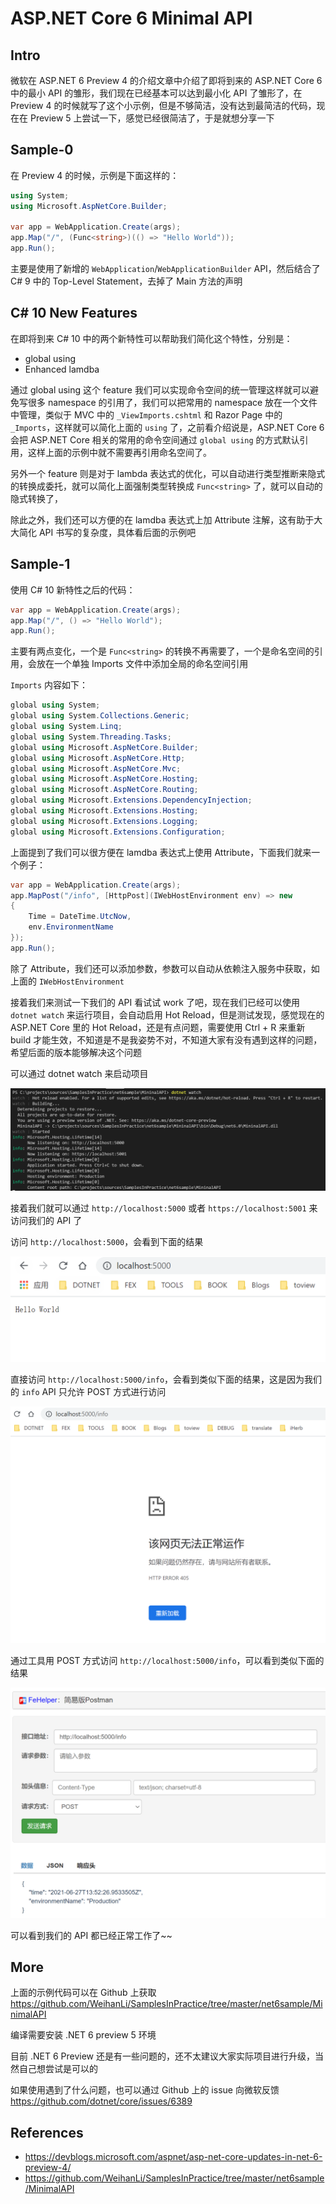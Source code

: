 # ASP.NET Core 6 Minimal API

## Intro

微软在 ASP.NET 6 Preview 4 的介绍文章中介绍了即将到来的 ASP.NET Core 6 中的最小 API 的雏形，我们现在已经基本可以达到最小化 API 了雏形了，在 Preview 4 的时候就写了这个小示例，但是不够简洁，没有达到最简洁的代码，现在在 Preview 5 上尝试一下，感觉已经很简洁了，于是就想分享一下

## Sample-0

在 Preview 4 的时候，示例是下面这样的：

``` c#
using System;
using Microsoft.AspNetCore.Builder;

var app = WebApplication.Create(args);
app.Map("/", (Func<string>)(() => "Hello World"));
app.Run();
```

主要是使用了新增的 `WebApplication`/`WebApplicationBuilder` API，然后结合了 C# 9 中的 Top-Level Statement，去掉了 Main 方法的声明

## C# 10 New Features

在即将到来 C# 10 中的两个新特性可以帮助我们简化这个特性，分别是：

- global using
- Enhanced lamdba

通过 global using 这个 feature 我们可以实现命令空间的统一管理这样就可以避免写很多 namespace 的引用了，我们可以把常用的 namespace 放在一个文件中管理，类似于 MVC 中的 `_ViewImports.cshtml` 和 Razor Page 中的 `_Imports`，这样就可以简化上面的 `using` 了，之前看介绍说是，ASP.NET Core 6 会把 ASP.NET Core 相关的常用的命令空间通过 `global using` 的方式默认引用，这样上面的示例中就不需要再引用命名空间了。

另外一个 feature 则是对于 lambda 表达式的优化，可以自动进行类型推断来隐式的转换成委托，就可以简化上面强制类型转换成 `Func<string>` 了，就可以自动的隐式转换了，

除此之外，我们还可以方便的在 lamdba 表达式上加 Attribute 注解，这有助于大大简化 API 书写的复杂度，具体看后面的示例吧

## Sample-1

使用 C# 10 新特性之后的代码：

``` c#
var app = WebApplication.Create(args);
app.Map("/", () => "Hello World");
app.Run();
```

主要有两点变化，一个是 `Func<string>` 的转换不再需要了，一个是命名空间的引用，会放在一个单独 Imports 文件中添加全局的命名空间引用

`Imports` 内容如下：

``` c#
global using System;
global using System.Collections.Generic;
global using System.Linq;
global using System.Threading.Tasks;
global using Microsoft.AspNetCore.Builder;
global using Microsoft.AspNetCore.Http;
global using Microsoft.AspNetCore.Mvc;
global using Microsoft.AspNetCore.Hosting;
global using Microsoft.AspNetCore.Routing;
global using Microsoft.Extensions.DependencyInjection;
global using Microsoft.Extensions.Hosting;
global using Microsoft.Extensions.Logging;
global using Microsoft.Extensions.Configuration;
```

上面提到了我们可以很方便在 lamdba 表达式上使用 Attribute，下面我们就来一个例子：

``` c#
var app = WebApplication.Create(args);
app.MapPost("/info", [HttpPost](IWebHostEnvironment env) => new 
{
    Time = DateTime.UtcNow,
    env.EnvironmentName 
});
app.Run();
```

除了 Attribute，我们还可以添加参数，参数可以自动从依赖注入服务中获取，如上面的 `IWebHostEnvironment`

接着我们来测试一下我们的 API 看试试 work 了吧，现在我们已经可以使用 `dotnet watch` 来运行项目，会自动启用 Hot Reload，但是测试发现，感觉现在的 ASP.NET Core 里的 Hot Reload，还是有点问题，需要使用 Ctrl + R 来重新 build 才能生效，不知道是不是我姿势不对，不知道大家有没有遇到这样的问题，希望后面的版本能够解决这个问题

可以通过 dotnet watch 来启动项目

![](./images/image-20210627214657419.png)

接着我们就可以通过 `http://localhost:5000` 或者 `https://localhost:5001` 来访问我们的 API 了

访问 `http://localhost:5000`，会看到下面的结果

![](./images/image-20210627215050714.png)

直接访问 `http://localhost:5000/info`，会看到类似下面的结果，这是因为我们的 `info` API 只允许 POST 方式进行访问

![](./images/image-20210627215119996.png)

通过工具用 POST 方式访问 `http://localhost:5000/info`，可以看到类似下面的结果

![](./images/image-20210627215142361.png)

可以看到我们的 API 都已经正常工作了~~

## More

上面的示例代码可以在 Github 上获取 <https://github.com/WeihanLi/SamplesInPractice/tree/master/net6sample/MinimalAPI>

编译需要安装 .NET 6  preview 5 环境

目前 .NET 6 Preview 还是有一些问题的，还不太建议大家实际项目进行升级，当然自己想尝试是可以的

如果使用遇到了什么问题，也可以通过 Github 上的 issue 向微软反馈 <https://github.com/dotnet/core/issues/6389>

## References

- <https://devblogs.microsoft.com/aspnet/asp-net-core-updates-in-net-6-preview-4/>
- <https://github.com/WeihanLi/SamplesInPractice/tree/master/net6sample/MinimalAPI>
